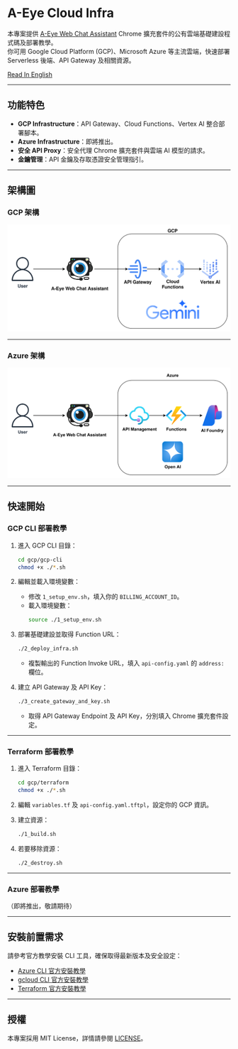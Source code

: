 # A-Eye Cloud Infra

本專案提供 [A-Eye Web Chat Assistant](https://github.com/vincentwun/A-Eye-Web-Chat-Assistant) Chrome 擴充套件的公有雲端基礎建設程式碼及部署教學。  
你可用 Google Cloud Platform (GCP)、Microsoft Azure 等主流雲端，快速部署 Serverless 後端、API Gateway 及相關資源。

[Read In English](./README.md)

---

## 功能特色

- **GCP Infrastructure**：API Gateway、Cloud Functions、Vertex AI 整合部署腳本。
- **Azure Infrastructure**：即將推出。
- **安全 API Proxy**：安全代理 Chrome 擴充套件與雲端 AI 模型的請求。
- **金鑰管理**：API 金鑰及存取憑證安全管理指引。

---

## 架構圖

### GCP 架構
![GCP Infrastructure](images/gcp_infra.png)

---

### Azure 架構
![Azure Infrastructure](images/azure_infra.png)

---

## 快速開始

### GCP CLI 部署教學

1. 進入 GCP CLI 目錄：
    ```bash
    cd gcp/gcp-cli
    chmod +x ./*.sh
    ```

2. 編輯並載入環境變數：
    - 修改 `1_setup_env.sh`，填入你的 `BILLING_ACCOUNT_ID`。
    - 載入環境變數：
      ```bash
      source ./1_setup_env.sh
      ```

3. 部署基礎建設並取得 Function URL：
    ```bash
    ./2_deploy_infra.sh
    ```
    - 複製輸出的 Function Invoke URL，填入 `api-config.yaml` 的 `address:` 欄位。

4. 建立 API Gateway 及 API Key：
    ```bash
    ./3_create_gateway_and_key.sh
    ```
    - 取得 API Gateway Endpoint 及 API Key，分別填入 Chrome 擴充套件設定。

---

### Terraform 部署教學

1. 進入 Terraform 目錄：
    ```bash
    cd gcp/terraform
    chmod +x ./*.sh
    ```

2. 編輯 `variables.tf` 及 `api-config.yaml.tftpl`，設定你的 GCP 資訊。

3. 建立資源：
    ```bash
    ./1_build.sh
    ```

4. 若要移除資源：
    ```bash
    ./2_destroy.sh
    ```

---

### Azure 部署教學

（即將推出，敬請期待）

---

## 安裝前置需求

請參考官方教學安裝 CLI 工具，確保取得最新版本及安全設定：

- [Azure CLI 官方安裝教學](https://learn.microsoft.com/zh-tw/cli/azure/install-azure-cli-linux?view=azure-cli-latest&pivots=apt)
- [gcloud CLI 官方安裝教學](https://cloud.google.com/sdk/docs/install?hl=zh-tw)
- [Terraform 官方安裝教學](https://developer.hashicorp.com/terraform/install#linux)

---

## 授權

本專案採用 MIT License，詳情請參閱 [LICENSE](./LICENSE)。